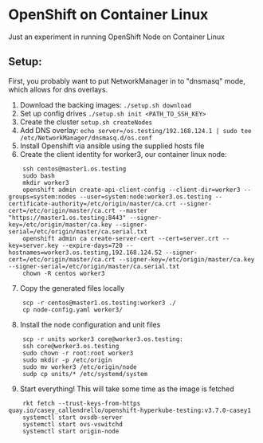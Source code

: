 # OpenShift on Container Linux

Just an experiment in running OpenShift Node on Container Linux

## Setup:

First, you probably want to put NetworkManager in to "dnsmasq"  mode, which allows for dns overlays. 

1. Download the backing images:
    `./setup.sh download`
2. Set up config drives
    `./setup.sh init <PATH_TO_SSH_KEY>`
3. Create the cluster
    `setup.sh createNodes`
4. Add DNS overlay:
    `echo server=/os.testing/192.168.124.1 | sudo tee /etc/NetworkManager/dnsmasq.d/os.conf`
5. Install Openshift via ansible using the supplied hosts file
6. Create the client identity for worker3, our container linux node:
```
    ssh centos@master1.os.testing
    sudo bash
    mkdir worker3
    openshift admin create-api-client-config --client-dir=worker3 --groups=system:nodes --user=system:node:worker3.os.testing --certificate-authority=/etc/origin/master/ca.crt --signer-cert=/etc/origin/master/ca.crt --master "https://master1.os.testing:8443" --signer-key=/etc/origin/master/ca.key --signer-serial=/etc/origin/master/ca.serial.txt
    openshift admin ca create-server-cert --cert=server.crt --key=server.key --expire-days=720 --hostnames=worker3.os.testing,192.168.124.52 --signer-cert=/etc/origin/master/ca.crt --signer-key=/etc/origin/master/ca.key --signer-serial=/etc/origin/master/ca.serial.txt
    chown -R centos worker3
```
7. Copy the generated files locally
```
    scp -r centos@master1.os.testing:worker3 ./
    cp node-config.yaml worker3/
```
8. Install the node configuration and unit files
```
    scp -r units worker3 core@worker3.os.testing:
    ssh core@worker3.os.testing
    sudo chown -r root:root worker3
    sudo mkdir -p /etc/origin
    sudo mv worker3 /etc/origin/node
    sudp cp units/* /etc/systemd/system
```
9. Start everything! This will take some time as the image is fetched
```
    rkt fetch --trust-keys-from-https quay.io/casey_callendrello/openshift-hyperkube-testing:v3.7.0-casey1 
    systemctl start ovsdb-server
    systemctl start ovs-vswitchd
    systemctl start origin-node
```
